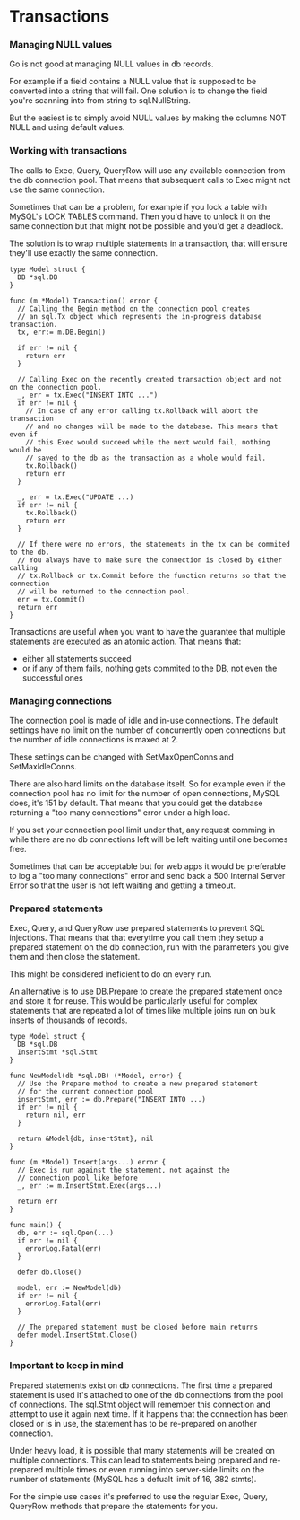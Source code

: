 # Transactions

### Managing NULL values

Go is not good at managing NULL values in db records.

For example if a field contains a NULL value that is supposed to be converted
into a string that will fail. One solution is to change the field you're
scanning into from string to sql.NullString.

But the easiest is to simply avoid NULL values by making the columns NOT NULL
and using default values.


### Working with transactions

The calls to Exec, Query, QueryRow will use any available connection from the db
connection pool. That means that subsequent calls to Exec might not use the same
connection.

Sometimes that can be a problem, for example if you lock a table with MySQL's
LOCK TABLES command. Then you'd have to unlock it on the same connection but
that might not be possible and you'd get a deadlock.

The solution is to wrap multiple statements in a transaction, that will ensure
they'll use exactly the same connection.

```
type Model struct {
  DB *sql.DB
}

func (m *Model) Transaction() error {
  // Calling the Begin method on the connection pool creates
  // an sql.Tx object which represents the in-progress database transaction.
  tx, err:= m.DB.Begin()

  if err != nil {
    return err
  }

  // Calling Exec on the recently created transaction object and not on the connection pool.
  _, err = tx.Exec("INSERT INTO ...")
  if err != nil {
    // In case of any error calling tx.Rollback will abort the transaction
    // and no changes will be made to the database. This means that even if
    // this Exec would succeed while the next would fail, nothing would be
    // saved to the db as the transaction as a whole would fail.
    tx.Rollback()
    return err
  }

  _, err = tx.Exec("UPDATE ...)
  if err != nil {
    tx.Rollback()
    return err
  }

  // If there were no errors, the statements in the tx can be commited to the db.
  // You always have to make sure the connection is closed by either calling
  // tx.Rollback or tx.Commit before the function returns so that the connection
  // will be returned to the connection pool.
  err = tx.Commit()
  return err
}
```

Transactions are useful when you want to have the guarantee that multiple
statements are executed as an atomic action. That means that:
- either all statements succeed
- or if any of them fails, nothing gets commited to the DB, not even the
  successful ones


### Managing connections

The connection pool is made of idle and in-use connections. The default settings
have no limit on the number of concurrently open connections but the number of
idle connections is maxed at 2.

These settings can be changed with SetMaxOpenConns and SetMaxIdleConns.

There are also hard limits on the database itself. So for example even if the
connection pool has no limit for the number of open connections, MySQL does,
it's 151 by default. That means that you could get the database returning a "too
many connections" error under a high load.

If you set your connection pool limit under that, any request comming in while
there are no db connections left will be left waiting until one becomes free.

Sometimes that can be acceptable but for web apps it would be preferable to log
a "too many connections" error and send back a 500 Internal Server Error so that
the user is not left waiting and getting a timeout.

### Prepared statements

Exec, Query, and QueryRow use prepared statements to prevent SQL injections.
That means that that everytime you call them they setup a prepared statement on
the db connection, run with the parameters you give them and then close the
statement.

This might be considered ineficient to do on every run.

An alternative is to use DB.Prepare to create the prepared statement once and
store it for reuse. This would be particularly useful for complex statements
that are repeated a lot of times like multiple joins run on bulk inserts of
thousands of records.

```
type Model struct {
  DB *sql.DB
  InsertStmt *sql.Stmt
}

func NewModel(db *sql.DB) (*Model, error) {
  // Use the Prepare method to create a new prepared statement
  // for the current connection pool
  insertStmt, err := db.Prepare("INSERT INTO ...)
  if err != nil {
    return nil, err
  }

  return &Model{db, insertStmt}, nil
}

func (m *Model) Insert(args...) error {
  // Exec is run against the statement, not against the
  // connection pool like before
  _, err := m.InsertStmt.Exec(args...)

  return err
}

func main() {
  db, err := sql.Open(...)
  if err != nil {
    errorLog.Fatal(err)
  }

  defer db.Close()

  model, err := NewModel(db)
  if err != nil {
    errorLog.Fatal(err)
  }

  // The prepared statement must be closed before main returns
  defer model.InsertStmt.Close()
}
```

### Important to keep in mind

Prepared statements exist on db connections. The first time a prepared statement
is used it's attached to one of the db connections from the pool of connections.
The sql.Stmt object will remember this connection and attempt to use it again
next time. If it happens that the connection has been closed or is in use, the
statement has to be re-prepared on another connection.

Under heavy load, it is possible that many statements will be created on
multiple connections. This can lead to statements being prepared and re-prepared
multiple times or even running into server-side limits on the number of
statements (MySQL has a defualt limit of 16, 382 stmts).

For the simple use cases it's preferred to use the regular Exec, Query, QueryRow
methods that prepare the statements for you.
